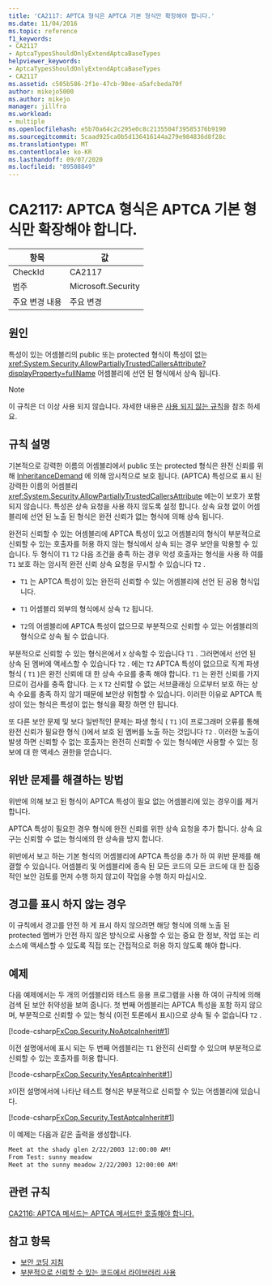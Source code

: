 ```yaml
---
title: 'CA2117: APTCA 형식은 APTCA 기본 형식만 확장해야 합니다.'
ms.date: 11/04/2016
ms.topic: reference
f1_keywords:
- CA2117
- AptcaTypesShouldOnlyExtendAptcaBaseTypes
helpviewer_keywords:
- AptcaTypesShouldOnlyExtendAptcaBaseTypes
- CA2117
ms.assetid: c505b586-2f1e-47cb-98ee-a5afcbeda70f
author: mikejo5000
ms.author: mikejo
manager: jillfra
ms.workload:
- multiple
ms.openlocfilehash: e5b70a64c2c295e0c8c2135504f39585376b9190
ms.sourcegitcommit: 5caad925ca0b5d136416144a279e984836d8f28c
ms.translationtype: MT
ms.contentlocale: ko-KR
ms.lasthandoff: 09/07/2020
ms.locfileid: "89508849"
---
```

# <a name="ca2117-aptca-types-should-only-extend-aptca-base-types"></a>CA2117: APTCA 형식은 APTCA 기본 형식만 확장해야 합니다.

|항목|값|
|-|-|
|CheckId|CA2117|
|범주|Microsoft.Security|
|주요 변경 내용|주요 변경|

## <a name="cause"></a>원인
특성이 있는 어셈블리의 public 또는 protected 형식이 특성이 없는 <xref:System.Security.AllowPartiallyTrustedCallersAttribute?displayProperty=fullName> 어셈블리에 선언 된 형식에서 상속 됩니다.

> [!NOTE]
> 이 규칙은 더 이상 사용 되지 않습니다. 자세한 내용은 [사용 되지 않는 규칙](fxcop-unported-deprecated-rules.md)을 참조 하세요.

## <a name="rule-description"></a>규칙 설명

기본적으로 강력한 이름의 어셈블리에서 public 또는 protected 형식은 완전 신뢰를 위해 [InheritanceDemand](xref:System.Security.Permissions.SecurityAction#System_Security_Permissions_SecurityAction_InheritanceDemand) 에 의해 암시적으로 보호 됩니다. (APTCA) 특성으로 표시 된 강력한 이름의 어셈블리 <xref:System.Security.AllowPartiallyTrustedCallersAttribute> 에는이 보호가 포함 되지 않습니다. 특성은 상속 요청을 사용 하지 않도록 설정 합니다. 상속 요청 없이 어셈블리에 선언 된 노출 된 형식은 완전 신뢰가 없는 형식에 의해 상속 됩니다.

완전히 신뢰할 수 있는 어셈블리에 APTCA 특성이 있고 어셈블리의 형식이 부분적으로 신뢰할 수 있는 호출자를 허용 하지 않는 형식에서 상속 되는 경우 보안을 악용할 수 있습니다. 두 형식이 `T1` `T2` 다음 조건을 충족 하는 경우 악성 호출자는 형식을 사용 하 여를 `T1` 보호 하는 암시적 완전 신뢰 상속 요청을 무시할 수 있습니다 `T2` .

- `T1` 는 APTCA 특성이 있는 완전히 신뢰할 수 있는 어셈블리에 선언 된 공용 형식입니다.

- `T1` 어셈블리 외부의 형식에서 상속 `T2` 됩니다.

- `T2`의 어셈블리에 APTCA 특성이 없으므로 부분적으로 신뢰할 수 있는 어셈블리의 형식으로 상속 될 수 없습니다.

부분적으로 신뢰할 수 있는 형식은에서 `X` 상속할 수 있습니다 `T1` . 그러면에서 선언 된 상속 된 멤버에 액세스할 수 있습니다 `T2` . 에는 `T2` APTCA 특성이 없으므로 직계 파생 형식 ( `T1` )은 완전 신뢰에 대 한 상속 수요를 충족 해야 합니다. `T1` 는 완전 신뢰를 가지 므로이 검사를 충족 합니다. 는 `X` `T2` 신뢰할 수 없는 서브클래싱 으로부터 보호 하는 상속 수요를 충족 하지 않기 때문에 보안상 위험할 수 있습니다. 이러한 이유로 APTCA 특성이 있는 형식은 특성이 없는 형식을 확장 하면 안 됩니다.

또 다른 보안 문제 및 보다 일반적인 문제는 파생 형식 ( `T1` )이 프로그래머 오류를 통해 완전 신뢰가 필요한 형식 ()에서 보호 된 멤버를 노출 하는 것입니다 `T2` . 이러한 노출이 발생 하면 신뢰할 수 없는 호출자는 완전히 신뢰할 수 있는 형식에만 사용할 수 있는 정보에 대 한 액세스 권한을 얻습니다.

## <a name="how-to-fix-violations"></a>위반 문제를 해결하는 방법

위반에 의해 보고 된 형식이 APTCA 특성이 필요 없는 어셈블리에 있는 경우이를 제거 합니다.

APTCA 특성이 필요한 경우 형식에 완전 신뢰를 위한 상속 요청을 추가 합니다. 상속 요구는 신뢰할 수 없는 형식에의 한 상속을 방지 합니다.

위반에서 보고 하는 기본 형식의 어셈블리에 APTCA 특성을 추가 하 여 위반 문제를 해결할 수 있습니다. 어셈블리 및 어셈블리에 종속 된 모든 코드의 모든 코드에 대 한 집중적인 보안 검토를 먼저 수행 하지 않고이 작업을 수행 하지 마십시오.

## <a name="when-to-suppress-warnings"></a>경고를 표시 하지 않는 경우

이 규칙에서 경고를 안전 하 게 표시 하지 않으려면 해당 형식에 의해 노출 된 protected 멤버가 안전 하지 않은 방식으로 사용할 수 있는 중요 한 정보, 작업 또는 리소스에 액세스할 수 있도록 직접 또는 간접적으로 허용 하지 않도록 해야 합니다.

## <a name="example"></a>예제

다음 예제에서는 두 개의 어셈블리와 테스트 응용 프로그램을 사용 하 여이 규칙에 의해 검색 된 보안 취약성을 보여 줍니다. 첫 번째 어셈블리는 APTCA 특성을 포함 하지 않으며, 부분적으로 신뢰할 수 있는 형식 (이전 토론에서 표시)으로 상속 될 수 없습니다 `T2` .

[!code-csharp[FxCop.Security.NoAptcaInherit#1](../code-quality/codesnippet/CSharp/ca2117-aptca-types-should-only-extend-aptca-base-types_1.cs)]

이전 설명에서에 표시 되는 두 번째 어셈블리는 `T1` 완전히 신뢰할 수 있으며 부분적으로 신뢰할 수 있는 호출자를 허용 합니다.

[!code-csharp[FxCop.Security.YesAptcaInherit#1](../code-quality/codesnippet/CSharp/ca2117-aptca-types-should-only-extend-aptca-base-types_2.cs)]

`X`이전 설명에서에 나타난 테스트 형식은 부분적으로 신뢰할 수 있는 어셈블리에 있습니다.

[!code-csharp[FxCop.Security.TestAptcaInherit#1](../code-quality/codesnippet/CSharp/ca2117-aptca-types-should-only-extend-aptca-base-types_3.cs)]

이 예제는 다음과 같은 출력을 생성합니다.

```txt
Meet at the shady glen 2/22/2003 12:00:00 AM!
From Test: sunny meadow
Meet at the sunny meadow 2/22/2003 12:00:00 AM!
```

## <a name="related-rules"></a>관련 규칙

[CA2116: APTCA 메서드는 APTCA 메서드만 호출해야 합니다.](../code-quality/ca2116.md)

## <a name="see-also"></a>참고 항목

- [보안 코딩 지침](/dotnet/standard/security/secure-coding-guidelines)
- [부분적으로 신뢰할 수 있는 코드에서 라이브러리 사용](/dotnet/framework/misc/using-libraries-from-partially-trusted-code)
